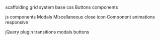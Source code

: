 scaffolding 
	grid system
base css
	Buttons
components

js components
	Modals
Miscellaneous
	close icon
	Component animations
responsive

jQuery plugin
	transitions
	modals
	buttons
	